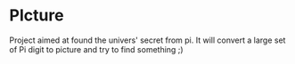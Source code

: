 # PIcture
Project aimed at found the univers' secret from pi. It will convert a large set of Pi digit to picture and try to find something ;)
